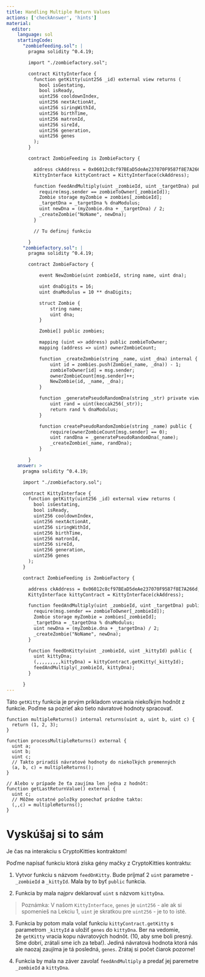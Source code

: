 ```yaml
---
title: Handling Multiple Return Values
actions: ['checkAnswer', 'hints']
material:
  editor:
    language: sol
    startingCode:
      "zombiefeeding.sol": |
        pragma solidity ^0.4.19;

        import "./zombiefactory.sol";

        contract KittyInterface {
          function getKitty(uint256 _id) external view returns (
            bool isGestating,
            bool isReady,
            uint256 cooldownIndex,
            uint256 nextActionAt,
            uint256 siringWithId,
            uint256 birthTime,
            uint256 matronId,
            uint256 sireId,
            uint256 generation,
            uint256 genes
          );
        }

        contract ZombieFeeding is ZombieFactory {

          address ckAddress = 0x06012c8cf97BEaD5deAe237070F9587f8E7A266d;
          KittyInterface kittyContract = KittyInterface(ckAddress);

          function feedAndMultiply(uint _zombieId, uint _targetDna) public {
            require(msg.sender == zombieToOwner[_zombieId]);
            Zombie storage myZombie = zombies[_zombieId];
            _targetDna = _targetDna % dnaModulus;
            uint newDna = (myZombie.dna + _targetDna) / 2;
            _createZombie("NoName", newDna);
          }

          // Tu definuj funkciu

        }
      "zombiefactory.sol": |
        pragma solidity ^0.4.19;

        contract ZombieFactory {

            event NewZombie(uint zombieId, string name, uint dna);

            uint dnaDigits = 16;
            uint dnaModulus = 10 ** dnaDigits;

            struct Zombie {
                string name;
                uint dna;
            }

            Zombie[] public zombies;

            mapping (uint => address) public zombieToOwner;
            mapping (address => uint) ownerZombieCount;

            function _createZombie(string _name, uint _dna) internal {
                uint id = zombies.push(Zombie(_name, _dna)) - 1;
                zombieToOwner[id] = msg.sender;
                ownerZombieCount[msg.sender]++;
                NewZombie(id, _name, _dna);
            }

            function _generatePseudoRandomDna(string _str) private view returns (uint) {
                uint rand = uint(keccak256(_str));
                return rand % dnaModulus;
            }

            function createPseudoRandomZombie(string _name) public {
                require(ownerZombieCount[msg.sender] == 0);
                uint randDna = _generatePseudoRandomDna(_name);
                _createZombie(_name, randDna);
            }

        }
    answer: >
      pragma solidity ^0.4.19;

      import "./zombiefactory.sol";

      contract KittyInterface {
        function getKitty(uint256 _id) external view returns (
          bool isGestating,
          bool isReady,
          uint256 cooldownIndex,
          uint256 nextActionAt,
          uint256 siringWithId,
          uint256 birthTime,
          uint256 matronId,
          uint256 sireId,
          uint256 generation,
          uint256 genes
        );
      }

      contract ZombieFeeding is ZombieFactory {

        address ckAddress = 0x06012c8cf97BEaD5deAe237070F9587f8E7A266d;
        KittyInterface kittyContract = KittyInterface(ckAddress);

        function feedAndMultiply(uint _zombieId, uint _targetDna) public {
          require(msg.sender == zombieToOwner[_zombieId]);
          Zombie storage myZombie = zombies[_zombieId];
          _targetDna = _targetDna % dnaModulus;
          uint newDna = (myZombie.dna + _targetDna) / 2;
          _createZombie("NoName", newDna);
        }

        function feedOnKitty(uint _zombieId, uint _kittyId) public {
          uint kittyDna;
          (,,,,,,,,,kittyDna) = kittyContract.getKitty(_kittyId);
          feedAndMultiply(_zombieId, kittyDna);
        }

      }
---
```


Táto `getKitty` funkcia je prvým príkladom vracania niekoľkým hodnôt z funkcie. Poďme sa pozrieť ako tieto návratové hodnoty spracovať. 

```
function multipleReturns() internal returns(uint a, uint b, uint c) {
  return (1, 2, 3);
}

function processMultipleReturns() external {
  uint a;
  uint b;
  uint c;
  // Takto priradíš návratové hodnoty do niekoľkých premenných
  (a, b, c) = multipleReturns();
}

// Alebo v prípade že ťa zaujíma len jedna z hodnôt:
function getLastReturnValue() external {
  uint c;
  // Môžme ostatné položky ponechať prázdne takto:
  (,,c) = multipleReturns();
}
```

# Vyskúšaj si to sám

Je čas na interakciu s CryptoKitties kontraktom!

Poďme napísať funkciu ktorá získa gény mačky z CryptoKitties kontraktu:

1. Vytvor funkciu s názvom `feedOnKitty`. Bude príjmať 2 `uint` parametre - `_zombieId` a `_kittyId`. Mala by to byť `public` funkcia.

2. Funkcia by mala najprv deklarovať `uint` s názvom `kittyDna`.

  > Poznámka: V našom `KittyInterface`, `genes` je `uint256` - ale ak si spomenieš na Lekciu 1, `uint` je skratkou pre `uint256` - je to to isté.

3. Funkcia by potom mala volať funkciu `kittyContract.getKitty` s parametrom `_kittyId` a uložiť `genes` do `kittyDna`. Ber na vedomie, že `getKitty` vracia kopu návratových hodnôt. (10, aby sme boli presný. Sme dobrí, zrátali sme ich za teba!). Jediná návratová hodnota ktorá nás ale naozaj zaujíma je tá posledná, `genes`. Zrátaj si počet čiarok pozorne!

4. Funkcia by mala na záver zavolať `feedAndMultiply` a predať jej paremetre `_zombieId` a `kittyDna`.
